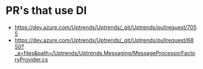 # PR's that use DI
- <https://dev.azure.com/Uptrends/Uptrends/_git/Uptrends/pullrequest/7055>
- <https://dev.azure.com/Uptrends/Uptrends/_git/Uptrends/pullrequest/6850?_a=files&path=/Uptrends/Uptrends.Messaging/MessageProcessorFactoryProvider.cs>
